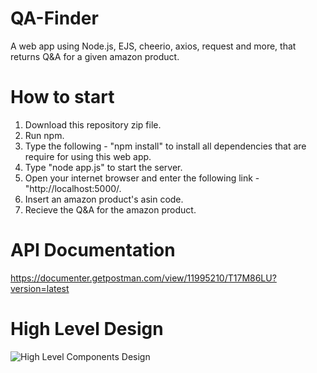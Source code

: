 # QA-Finder
A web app using Node.js, EJS, cheerio, axios, request and more, that returns Q&amp;A for a given amazon product.

# How to start
1. Download this repository zip file.
2. Run npm.
3. Type the following - "npm install" to install all dependencies that are require for using this web app.
4. Type "node app.js" to start the server.
5. Open your internet browser and enter the following link - "http://localhost:5000/.
6. Insert an amazon product's asin code.
7. Recieve the Q&A for the amazon product.

# API Documentation
https://documenter.getpostman.com/view/11995210/T17M86LU?version=latest

# High Level Design
![High Level Components Design](https://user-images.githubusercontent.com/55742997/87226717-5bc35b00-c39e-11ea-8d68-a3a32d490ba2.jpg)

